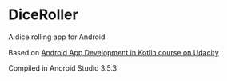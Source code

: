 # DiceRoller
A dice rolling app for Android

Based on [Android App Development in Kotlin course on Udacity](https://github.com/udacity/andfun-kotlin-dice-roller)

Compiled in Android Studio 3.5.3

